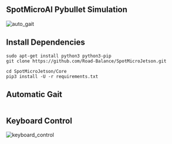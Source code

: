 ## SpotMicroAI Pybullet Simulation

![auto_gait](https://user-images.githubusercontent.com/12381733/95225571-e64d1680-0836-11eb-9077-2ad557a4aaf2.gif)


## Install Dependencies

```
sudo apt-get install python3 python3-pip
git clone https://github.com/Road-Balance/SpotMicroJetson.git

cd SpotMicroJetson/Core
pip3 install -U -r requirements.txt 
```

## Automatic Gait

```

```

## Keyboard Control

![keyboard_control](https://user-images.githubusercontent.com/12381733/95225220-8191bc00-0836-11eb-8a31-23583954a9d5.gif)


```


```
